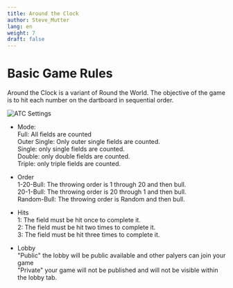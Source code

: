 ```yaml
---
title: Around the Clock
author: Steve_Mutter
lang: en
weight: 7
draft: false
---
```


# Basic Game Rules

Around the Clock is a variant of Round the World. The objective of the game is to hit each number on the dartboard in sequential order.

![ATC Settings](/game-settings/images/atc.png)

- Mode: </br>
Full:
All fields are counted  </br>
Outer Single:
Only outer single fields are counted. </br>
Single:
only single fields are counted. </br>
Double:
only double fields are counted. </br>
Triple:
only triple fields are counted. </br>

- Order </br>
1-20-Bull: The throwing order is 1 through 20 and then bull. </br>
20-1-Bull: The throwing order is 20 through 1 and then bull. </br>
Random-Bull: The throwing order is Random and then bull.


- Hits </br>
1: The field must be hit once to complete it. </br>
2: The field must be hit two times to complete it. </br>
3: The field must be hit three times to complete it. </br>


- Lobby </br>
"Public" the lobby will be public available and other palyers can join your game </br>
"Private" your game will not be published and will not be visible within the lobby tab. </br>